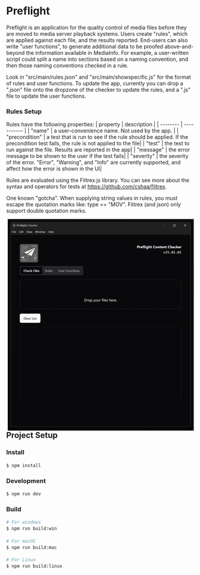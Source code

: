 # Preflight

Preflight is an application for the quality control of media files before they are moved to media server playback systems.  Users create "rules", which are applied against each file, and the results reported.  End-users can also write "user functions", to generate additional data to be proofed above-and-beyond the information available in MediaInfo.  For example, a user-written script could split a name into sections based on a naming convention, and then those naming conventions checked in a rule.

Look in "src/main/rules.json" and "src/main/showspecific.js" for the format of rules and user functions.  To update the app, currently you can drop a ".json" file onto the dropzone of the checker to update the rules, and a ".js" file to update the user functions.  

### Rules Setup
Rules have the following properties:
| property | description |
| -------- | ----------- |
| "name" | a user-convenience name.  Not used by the app. |
| "precondition" | a test that is run to see if the rule should be applied.  If the precondition test fails, the rule is not applied to the file|
| "test" | the test to run against the file.  Results are reported in the app|
| "message" | the error message to be shown to the user if the test fails|
| "severity" | the severity of the error.  "Error", "Warning", and "Info" are currently supported, and affect how the error is shown in the UI|

Rules are evaluated using the Filtrex.js library.  You can see more about the syntax and operators for tests at https://github.com/cshaa/filtrex.

One known "gotcha".  When supplying string values in rules, you must escape the quotation marks like: type == \"MOV\".  Filtrex (and json) only support double quotation marks.

<img src="docs/Screenshot.png" align="right" width="500px" />

## Project Setup

### Install

```bash
$ npm install
```

### Development

```bash
$ npm run dev
```

### Build

```bash
# For windows
$ npm run build:win

# For macOS
$ npm run build:mac

# For Linux
$ npm run build:linux
```
